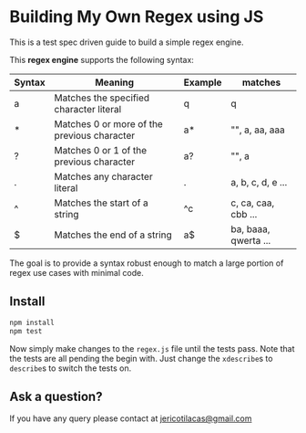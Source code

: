 # Building My Own Regex using JS

This is a test spec driven guide to build a simple regex engine.

This **regex engine** supports the following syntax:

| Syntax | Meaning | Example | matches |
|--------|---------|---------|---------|
| a | Matches the specified character literal | q | q |
| * | Matches 0 or more of the previous character | a* | "", a, aa, aaa  |
| ? | Matches 0 or 1 of the previous character | a? | "", a |
| . | Matches any character literal | . | a, b, c, d, e ... |
| ^ | Matches the start of a string | ^c | c, ca, caa, cbb ... |
| $ | Matches the end of a string | a$ | ba, baaa, qwerta ... |

The goal is to provide a syntax robust enough to match a large portion of regex use cases with minimal code.


## Install

```js
npm install
npm test
```

Now simply make changes to the `regex.js` file until the tests pass. Note that the tests are all pending the begin with. Just change the `xdescribe`s to `describe`s to switch the tests on.




## Ask a question?

If you have any query please contact at jericotilacas@gmail.com
